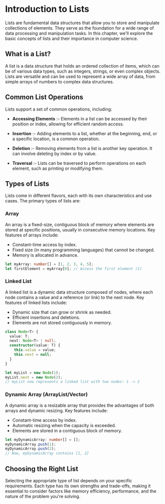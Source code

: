 # Introduction to Lists

Lists are fundamental data structures that allow you to store and manipulate collections of elements. They serve as the foundation for a wide range of data processing and manipulation tasks. In this chapter, we'll explore the basic concepts of lists and their importance in computer science.

## What is a List?

A list is a data structure that holds an ordered collection of items, which can be of various data types, such as integers, strings, or even complex objects. Lists are versatile and can be used to represent a wide array of data, from simple arrays of numbers to complex data structures.

## Common List Operations

Lists support a set of common operations, including:

- **Accessing Elements** :- Elements in a list can be accessed by their position or index, allowing for efficient random access.

- **Insertion** :- Adding elements to a list, whether at the beginning, end, or a specific location, is a common operation.

- **Deletion** :- Removing elements from a list is another key operation. It can involve deleting by index or by value.

- **Traversal** :- Lists can be traversed to perform operations on each element, such as printing or modifying them.

## Types of Lists

Lists come in different flavors, each with its own characteristics and use cases. The primary types of lists are:

### Array

An array is a fixed-size, contiguous block of memory where elements are stored at specific positions, usually in consecutive memory locations. Key features of arrays include:

- Constant-time access by index.
- Fixed size (in many programming languages) that cannot be changed.
- Memory is allocated in advance.

```typescript
let myArray: number[] = [1, 2, 3, 4, 5];
let firstElement = myArray[0]; // Access the first element (1)
```

### Linked List

A linked list is a dynamic data structure composed of nodes, where each node contains a value and a reference (or link) to the next node. Key features of linked lists include:

- Dynamic size that can grow or shrink as needed.
- Efficient insertions and deletions.
- Elements are not stored contiguously in memory.

```typescript
class Node<T> {
  value: T;
  next: Node<T> | null;
  constructor(value: T) {
    this.value = value;
    this.next = null;
  }
}

let myList = new Node(1);
myList.next = new Node(2);
// myList now represents a linked list with two nodes: 1 -> 2
```

### Dynamic Array (ArrayList/Vector)

A dynamic array is a resizable array that provides the advantages of both arrays and dynamic resizing. Key features include:

- Constant-time access by index.
- Automatic resizing when the capacity is exceeded.
- Elements are stored in a contiguous block of memory.

```typescript
let myDynamicArray: number[] = [];
myDynamicArray.push(1);
myDynamicArray.push(2);
// Now, myDynamicArray contains [1, 2]
```


## Choosing the Right List

Selecting the appropriate type of list depends on your specific requirements. Each type has its own strengths and trade-offs, making it essential to consider factors like memory efficiency, performance, and the nature of the problem you're solving.

